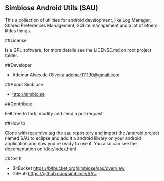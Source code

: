 Simbiose Android Utils (SAU)
----------------------------

This a collection of utilities for android development, like Log Manager, Shared Preferences Management, SQLite management and a lot of others littles things.

##License

Is a GPL software, for more details see the LICENSE.md on root project folder.

##Developer

- Ademar Alves de Oliveira <ademar111190@gmail.com>

##About Simbiose

- <http://simbio.se>

##Contribute

Fell free to fork, modify and send a pull request.

##How to

Clone with recursive tag the sau repository and import the /android project named SAU to eclipse and add it a android library on your android application and now you're ready to use it.
You also can see the documentation on /doc/index.html

##Get It
- BitBucket <https://bitbucket.org/simbiose/sau/overview>
- GitHub <https://github.com/simbiose/SAU>
